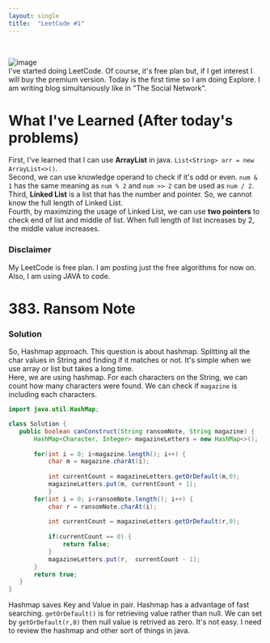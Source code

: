```yaml
---
layout: single
title:  "LeetCode #1"
---
```

<br>

![image](https://github.com/DutchVandaline/DutchVandaline.github.io/assets/142364450/42bf7dab-a9e3-43b3-b2b7-324d5d195fd5)
<br>
I've started doing LeetCode. Of course, it's free plan but, if I get interest I will buy the premium version. Today is the first time so I am doing Explore. I am writing blog simultaniously like in "The Social Network".
<br>

# What I've Learned (After today's problems)
First, I've learned that I can use **ArrayList** in java. `List<String> arr = new ArrayList<>()`.<br>
Second, we can use knowledge operand to check if it's odd or even. `num & 1` has the same meaning as `num % 2` and `num >> 2` can be used as `num / 2`. <br>
Third, **Linked List** is a list that has the number and pointer. So, we cannot know the full length of Linked List.<br>
Fourth, by maximizing the usage of Linked List, we can use **two pointers** to check end of list and middle of list. When full length of list increases by 2, the middle value increases.

### Disclaimer
 My LeetCode is free plan. I am posting just the free algorithms for now on. Also, I am using JAVA to code.

# 383. Ransom Note
### Solution
 So, Hashmap approach. This question is about hashmap. Splitting all the char values in String and finding if it matches or not. It's simple when we use array or list but takes a long time.<br>
 Here, we are using hashmap. For each characters on the String, we can count how many characters were found. We can check if `magazine` is including each characters.
 ```java
import java.util.HashMap;

class Solution {
    public boolean canConstruct(String ransomNote, String magazine) {
    	HashMap<Character, Integer> magazineLetters = new HashMap<>();
    	
    	for(int i = 0; i<magazine.length(); i++) {
    		char m = magazine.charAt(i);
    		
    		int currentCount = magazineLetters.getOrDefault(m,0);
    		magazineLetters.put(m, currentCount + 1);
    		}
    	for(int i = 0; i<ransomNote.length(); i++) {
    		char r = ransomNote.charAt(i);
    		
    		int currentCount = magazineLetters.getOrDefault(r,0);
    		
    		if(currentCount == 0) {
    			return false;
    		}
    		magazineLetters.put(r,  currentCount - 1);
    	}
    	return true;
    }
}
 ```
Hashmap saves Key and Value in pair. Hashmap has a advantage of fast searching. `getOrDefault()` is for retrieving value rather than null.
We can set by `getOrDefault(r,0)` then null value is retrived as zero. It's not easy. I need to review the hashmap and other sort of things in java.<br>

